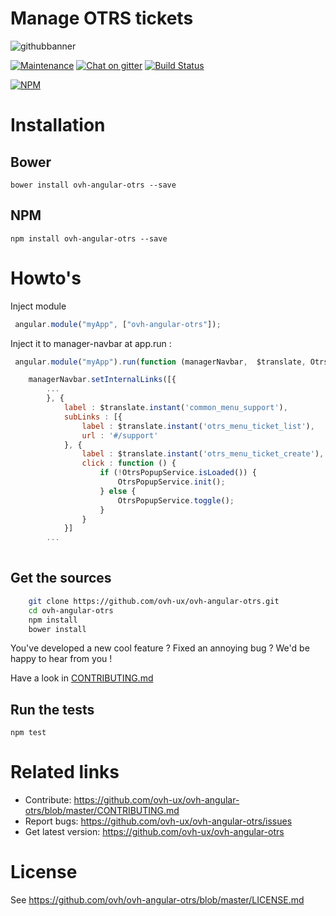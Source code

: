 
# Manage OTRS tickets

![githubbanner](https://user-images.githubusercontent.com/3379410/27423240-3f944bc4-5731-11e7-87bb-3ff603aff8a7.png)

[![Maintenance](https://img.shields.io/maintenance/yes/2017.svg)](https://github.com/ovh-ux/ovh-angular-otrs/blob/master) [![Chat on gitter](https://img.shields.io/gitter/room/ovh/ux.svg)](https://gitter.im/ovh/ux) [![Build Status](https://travis-ci.org/ovh-ux/ovh-angular-otrs.svg)](https://travis-ci.org/ovh-ux/ovh-angular-otrs)

[![NPM](https://nodei.co/npm/ovh-angular-otrs.png?downloads=true&downloadRank=true&stars=true)](https://nodei.co/npm/ovh-angular-otrs/)
 
 
# Installation

## Bower

    bower install ovh-angular-otrs --save

## NPM

    npm install ovh-angular-otrs --save
 
 
# Howto's

Inject module

```javascript
 angular.module("myApp", ["ovh-angular-otrs"]);
 ```
 
Inject it to manager-navbar at app.run :

```javascript
 angular.module("myApp").run(function (managerNavbar,  $translate, OtrsPopupService, ...) {

    managerNavbar.setInternalLinks([{
        ...
        }, {
            label : $translate.instant('common_menu_support'),
            subLinks : [{
                label : $translate.instant('otrs_menu_ticket_list'),
                url : '#/support'
            }, {
                label : $translate.instant('otrs_menu_ticket_create'),
                click : function () {
                    if (!OtrsPopupService.isLoaded()) {
                        OtrsPopupService.init();
                    } else {
                        OtrsPopupService.toggle();
                    }
                }
            }]
        ...
            
```

 
## Get the sources
 
```bash
    git clone https://github.com/ovh-ux/ovh-angular-otrs.git
    cd ovh-angular-otrs
    npm install
    bower install
```
 
You've developed a new cool feature ? Fixed an annoying bug ? We'd be happy
to hear from you !

Have a look in [CONTRIBUTING.md](https://github.com/ovh-ux/ovh-angular-otrs/blob/master/CONTRIBUTING.md)
 
## Run the tests
 
```
npm test
```
 
# Related links
 
 * Contribute: https://github.com/ovh-ux/ovh-angular-otrs/blob/master/CONTRIBUTING.md
 * Report bugs: https://github.com/ovh-ux/ovh-angular-otrs/issues
 * Get latest version: https://github.com/ovh-ux/ovh-angular-otrs
 
# License
 
See https://github.com/ovh/ovh-angular-otrs/blob/master/LICENSE.md
